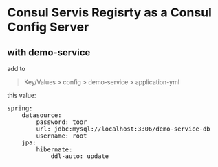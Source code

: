 # Consul Servis Regisrty as a Consul Config Server
## with demo-service

add to 
>Key/Values > config > demo-service > application-yml

this value:
<pre>
spring:
    datasource:
        password: toor
        url: jdbc:mysql://localhost:3306/demo-service-db
        username: root
    jpa:
        hibernate:
            ddl-auto: update
</pre>